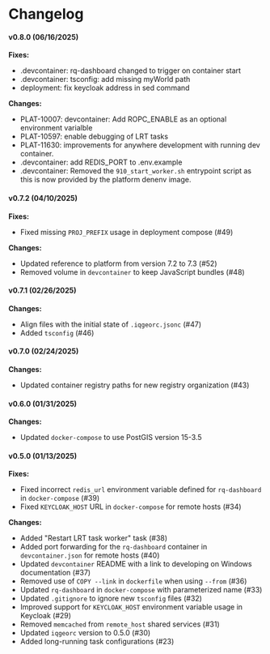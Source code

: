 # Changelog

#### v0.8.0 (06/16/2025)

**Fixes:**

-   .devcontainer: rq-dashboard changed to trigger on container start
-   .devcontainer: tsconfig: add missing myWorld path
-   deployment: fix keycloak address in sed command

**Changes:**

-   PLAT-10007: devcontainer: Add ROPC_ENABLE as an optional environment varialble
-   PLAT-10597: enable debugging of LRT tasks
-   PLAT-11630: improvements for anywhere development with running dev container.
-   .devcontainer: add REDIS_PORT to .env.example
-   .devcontainer: Removed the `910_start_worker.sh` entrypoint script as this is now provided by the platform denenv image.

#### v0.7.2 (04/10/2025)

**Fixes:**

-   Fixed missing `PROJ_PREFIX` usage in deployment compose (#49)

**Changes:**

-   Updated reference to platform from version 7.2 to 7.3 (#52)
-   Removed volume in `devcontainer` to keep JavaScript bundles (#48)

#### v0.7.1 (02/26/2025)

**Changes:**

-   Align files with the initial state of `.iqgeorc.jsonc` (#47)
-   Added `tsconfig` (#46)

#### v0.7.0 (02/24/2025)

**Changes:**

-   Updated container registry paths for new registry organization (#43)

#### v0.6.0 (01/31/2025)

**Changes:**

-   Updated `docker-compose` to use PostGIS version 15-3.5

#### v0.5.0 (01/13/2025)

**Fixes:**

-   Fixed incorrect `redis_url` environment variable defined for `rq-dashboard` in `docker-compose` (#39)
-   Fixed `KEYCLOAK_HOST` URL in `docker-compose` for remote hosts (#34)

**Changes:**

-   Added "Restart LRT task worker" task (#38)
-   Added port forwarding for the `rq-dashboard` container in `devcontainer.json` for remote hosts (#40)
-   Updated `devcontainer` README with a link to developing on Windows documentation (#37)
-   Removed use of `COPY --link` in `dockerfile` when using `--from` (#36)
-   Updated `rq-dashboard` in `docker-compose` with parameterized name (#33)
-   Updated `.gitignore` to ignore new `tsconfig` files (#32)
-   Improved support for `KEYCLOAK_HOST` environment variable usage in Keycloak (#29)
-   Removed `memcached` from `remote_host` shared services (#31)
-   Updated `iqgeorc` version to 0.5.0 (#30)
-   Added long-running task configurations (#23)
